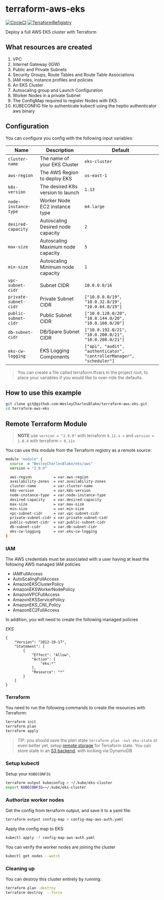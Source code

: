 # terraform-aws-eks

[![CircleCI](https://circleci.com/gh/WesleyCharlesBlake/terraform-aws-eks.svg?style=svg)](https://circleci.com/gh/WesleyCharlesBlake/terraform-aws-eks)
[![TerraformRefigistry](https://img.shields.io/badge/Terraform%20Registry-v2.0.0-blue.svg)](https://registry.terraform.io/modules/WesleyCharlesBlake/eks/aws/)


Deploy a full AWS EKS cluster with Terraform

## What resources are created

1. VPC
2. Internet Gateway (IGW)
3. Public and Private Subnets
4. Security Groups, Route Tables and Route Table Associations
5. IAM roles, instance profiles and policies
6. An EKS Cluster
7. Autoscaling group and Launch Configuration
8. Worker Nodes in a private Subnet
9. The ConfigMap required to register Nodes with EKS
10. KUBECONFIG file to authenticate kubectl using the heptio authenticator aws binary

## Configuration

You can configure you config with the following input variables:

| Name                  | Description                       | Default                                                               |
| --------------------- | --------------------------------- | --------------------------------------------------------------------- |
| `cluster-name`        | The name of your EKS Cluster      | `eks-cluster`                                                         |
| `aws-region`          | The AWS Region to deploy EKS      | `us-east-1`                                                           |
| `k8s-version`         | The desired K8s version to launch | `1.13`                                                                |
| `node-instance-type`  | Worker Node EC2 instance type     | `m4.large`                                                            |
| `desired-capacity`    | Autoscaling Desired node capacity | `2`                                                                   |
| `max-size`            | Autoscaling Maximum node capacity | `5`                                                                   |
| `min-size`            | Autoscaling Minimum node capacity | `1`                                                                   |
| `vpc-subnet-cidr`     | Subnet CIDR                       | `10.0.0.0/16`                                                         |
| `private-subnet-cidr` | Private Subnet CIDR               | `["10.0.0.0/19", "10.0.32.0/19", "10.0.64.0/19"]`                     |
| `public-subnet-cidr`  | Public Subnet CIDR                | `["10.0.128.0/20", "10.0.144.0/20", "10.0.160.0/20"]`                 |
| `db-subnet-cidr`      | DB/Spare Subnet CIDR              | `["10.0.192.0/21", "10.0.200.0/21", "10.0.208.0/21"] `                |
| `eks-cw-logging`      | EKS Logging Components            | `["api", "audit", "authenticator", "controllerManager", "scheduler"]` |

> You can create a file called terraform.tfvars in the project root, to place your variables if you would like to over-ride the defaults.

## How to use this example

```bash
git clone git@github.com:WesleyCharlesBlake/terraform-aws-eks.git
cd terraform-aws-eks
```

## Remote Terraform Module

> **NOTE** use `version = "2.0.0"` with terraform `0.12.x >` and `version = 1.0.4` with terraform `< 0.11x`

You can use this module from the Terraform registry as a remote source:

```bash
module "module" {
  source  = "WesleyCharlesBlake/eks/aws"
  version = "2.0.0"

  aws-region          = var.aws-region
  availability-zones  = var.availability-zones
  cluster-name        = var.cluster-name
  k8s-version         = var.k8s-version
  node-instance-type  = var.node-instance-type
  desired-capacity    = var.desired-capacity
  max-size            = var.max-size
  min-size            = var.min-size
  vpc-subnet-cidr     = var.vpc-subnet-cidr
  private-subnet-cidr = var.private-subnet-cidr
  public-subnet-cidr  = var.public-subnet-cidr
  db-subnet-cidr      = var.db-subnet-cidr
  eks-cw-logging      = var.eks-cw-logging
}

```

### IAM

The AWS credentials must be associated with a user having at least the following AWS managed IAM policies

* IAMFullAccess
* AutoScalingFullAccess
* AmazonEKSClusterPolicy
* AmazonEKSWorkerNodePolicy
* AmazonVPCFullAccess
* AmazonEKSServicePolicy
* AmazonEKS_CNI_Policy
* AmazonEC2FullAccess

In addition, you will need to create the following managed policies

*EKS*

```
{
    "Version": "2012-10-17",
    "Statement": [
        {
            "Effect": "Allow",
            "Action": [
                "eks:*"
            ],
            "Resource": "*"
        }
    ]
}
```

### Terraform

You need to run the following commands to create the resources with Terraform:

```bash
terraform init
terraform plan
terraform apply
```

> TIP: you should save the plan state `terraform plan -out eks-state` or even better yet, setup [remote storage](https://www.terraform.io/docs/state/remote.html) for Terraform state. You can store state in an [S3 backend](https://www.terraform.io/docs/backends/types/s3.html), with locking via DynamoDB

### Setup kubectl

Setup your `KUBECONFIG`

```bash
terraform output kubeconfig > ~/.kube/eks-cluster
export KUBECONFIG=~/.kube/eks-cluster
```

### Authorize worker nodes

Get the config from terraform output, and save it to a yaml file:

```bash
terraform output config-map > config-map-aws-auth.yaml
```

Apply the config map to EKS:

```bash
kubectl apply -f config-map-aws-auth.yaml
```

You can verify the worker nodes are joining the cluster

```bash
kubectl get nodes --watch
```

### Cleaning up

You can destroy this cluster entirely by running:

```bash
terraform plan -destroy
terraform destroy  --force
```
